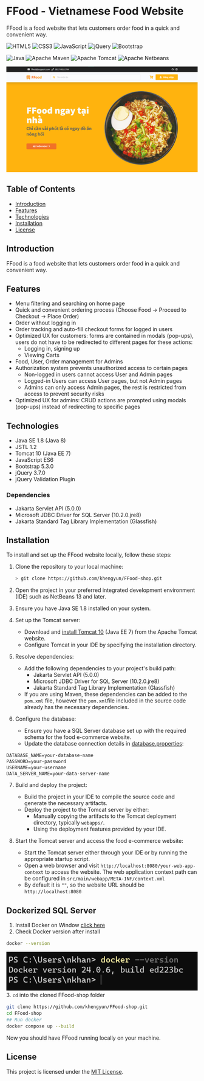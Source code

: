 # FFood - Vietnamese Food Website

FFood is a food website that lets customers order food in a quick and convenient way.

![HTML5](https://img.shields.io/badge/html5-%23E34F26.svg?style=for-the-badge&logo=html5&logoColor=white) ![CSS3](https://img.shields.io/badge/css3-%231572B6.svg?style=for-the-badge&logo=css3&logoColor=white) ![JavaScript](https://img.shields.io/badge/javascript-%23323330.svg?style=for-the-badge&logo=javascript&logoColor=%23F7DF1E) ![jQuery](https://img.shields.io/badge/jquery-%230769AD.svg?style=for-the-badge&logo=jquery&logoColor=white) ![Bootstrap](https://img.shields.io/badge/bootstrap-%238511FA.svg?style=for-the-badge&logo=bootstrap&logoColor=white)

![Java](https://img.shields.io/badge/Java-ED8B00?style=for-the-badge&logo=openjdk&logoColor=white) ![Apache Maven](https://img.shields.io/badge/Apache%20Maven-C71A36?style=for-the-badge&logo=Apache%20Maven&logoColor=white) ![Apache Tomcat](https://img.shields.io/badge/apache%20tomcat-%23F8DC75.svg?style=for-the-badge&logo=apache-tomcat&logoColor=black) ![Apache Netbeans](https://img.shields.io/badge/apache%20netbeans-1B6AC6?style=for-the-badge&logo=apache%20netbeans%20IDE&logoColor=white)
  
  ![FFood Home](cover.png)

## Table of Contents

- [Introduction](#introduction)
- [Features](#features)
- [Technologies](#technologies)
- [Installation](#installation)
- [License](#license)

## Introduction

FFood is a food website that lets customers order food in a quick and convenient way.

## Features

- Menu filtering and searching on home page
- Quick and convenient ordering process (Choose Food -> Proceed to Checkout -> Place Order)
- Order without logging in
- Order tracking and auto-fill checkout forms for logged in users
- Optimized UX for customers: forms are contained in modals (pop-ups), users do not have to be redirected to different pages for these actions:
  - Logging in, signing up
  - Viewing Carts
- Food, User, Order management for Admins
- Authorization system prevents unauthorized access to certain pages
  - Non-logged in users cannot access User and Admin pages
  - Logged-in Users can access User pages, but not Admin pages
  - Admins can only access Admin pages, the rest is restricted from access to prevent security risks
- Optimized UX for admins: CRUD actions are prompted using modals (pop-ups) instead of redirecting to specific pages

## Technologies

- Java SE 1.8 (Java 8)
- JSTL 1.2
- Tomcat 10 (Java EE 7)
- JavaScript ES6
- Bootstrap 5.3.0
- jQuery 3.7.0
- jQuery Validation Plugin

### Dependencies

- Jakarta Servlet API (5.0.0)
- Microsoft JDBC Driver for SQL Server (10.2.0.jre8)
- Jakarta Standard Tag Library Implementation (Glassfish)

## Installation

To install and set up the FFood website locally, follow these steps:

1. Clone the repository to your local machine:

   ```bash
   > git clone https://github.com/khengyun/FFood-shop.git
   ```

2. Open the project in your preferred integrated development environment (IDE) such as NetBeans 13 and later.

3. Ensure you have Java SE 1.8 installed on your system.

4. Set up the Tomcat server:
   - Download and [install Tomcat 10](https://tomcat.apache.org/download-10.cgi) (Java EE 7) from the Apache Tomcat website.
   - Configure Tomcat in your IDE by specifying the installation directory.

5. Resolve dependencies:
   - Add the following dependencies to your project's build path:
     - Jakarta Servlet API (5.0.0)
     - Microsoft JDBC Driver for SQL Server (10.2.0.jre8)
     - Jakarta Standard Tag Library Implementation (Glassfish)
   - If you are using Maven, these dependencies can be added to the `pom.xml` file, however the `pom.xml`file included in the source code already has the necessary dependencies.

6. Configure the database:
   - Ensure you have a SQL Server database set up with the required schema for the food e-commerce website.
   - Update the database connection details in [database.properties](src/main/resources/database.properties):

```properties
DATABASE_NAME=your-database-name
PASSWORD=your-password
USERNAME=your-username
DATA_SERVER_NAME=your-data-server-name
```

7. Build and deploy the project:
   - Build the project in your IDE to compile the source code and generate the necessary artifacts.
   - Deploy the project to the Tomcat server by either:
     - Manually copying the artifacts to the Tomcat deployment directory, typically `webapps/`.
     - Using the deployment features provided by your IDE.

8. Start the Tomcat server and access the food e-commerce website:
   - Start the Tomcat server either through your IDE or by running the appropriate startup script.
   - Open a web browser and visit `http://localhost:8080/your-web-app-context` to access the website. The web application context path can be configured in `src/main/webapp/META-INF/context.xml`
    - By default it is `""`, so the website URL should be `http://localhost:8080`

## Dockerized SQL Server
1. Install Docker on Window [click here](https://desktop.docker.com/win/main/amd64/Docker%20Desktop%20Installer.exe?_gl=1*3jwbnk*_ga*MTU2MzcwNDM2OS4xNjk3NDU2NjY2*_ga_XJWPQMJYHQ*MTY5NzUyNjQ5Mi44LjEuMTY5NzUyODUxMy40My4wLjA.)
2. Check Docker version after install 
``` bash
docker --version
```
![Alt text](image.png)
3. ``cd`` into the cloned FFood-shop folder
```bash
git clone https://github.com/khengyun/FFood-shop.git
cd FFood-shop
## Run docker
docker compose up --build
```



Now you should have FFood running locally on your machine.

## License

This project is licensed under the [MIT License](https://github.com/khengyun/FFood-shop/blob/main/README.md).
